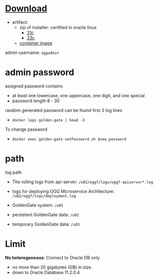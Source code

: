 
# [Download](https://www.oracle.com/hk/integration/goldengate/free/download/)
- artifact: 
  - zip of installer: certified in oracle linux
    - [21c](https://download.oracle.com/otn-pub/otn_software/goldengate_free/ogg_21c_Linux_x64_Oracle_services_free_shiphome.zip)
    - [23c](https://download.oracle.com/otn-pub/otn_software/goldengate_free/ogg_23c_Linux_x64_Oracle_services_free_shiphome.zip)
  - [container image](https://container-registry.oracle.com/ords/f?p=113:4:114296956173771:::4:P4_REPOSITORY,AI_REPOSITORY,AI_REPOSITORY_NAME,P4_REPOSITORY_NAME,P4_EULA_ID,P4_BUSINESS_AREA_ID:1743,1743,Oracle%20GoldenGate%20Free,Oracle%20GoldenGate%20Free,1,0&cs=3Qkha6_ZTuXUfnY8bJeZzbtkNaHjkNUj9tPTKC3HfC3GORKHKZHaldfppn3h1ivle90V_7-fEJBzyaweCbNx5eA)

admin username: `oggadmin`

# admin password
assigned password contains 
- at least one lowercase, one uppercase, one digit, and one special 
- password length 8 - 30

random generated password can be found first 3 log lines
- `docker logs golden-gate | head -3`

To change password
- `docker exec golden-gate setPassword.sh $new_password`

# path
log path
- The rolling logs from api-server: `/u02/oggf/logs/oggf-apiserver*.log`
- logs for deploying OGG Microservice Architecture: `/u02/oggf/logs/deployment.log`

- GoldenGate system: `/u01`
- persistent GoldenGate data: `/u02`
- temporary GoldenGate data: `/u03`

# Limit
**No heterogeneous**: Connect to Oracle DB only
- no more than 20 gigabytes (GB) in size.
- down to Oracle Database 11.2.0.4
